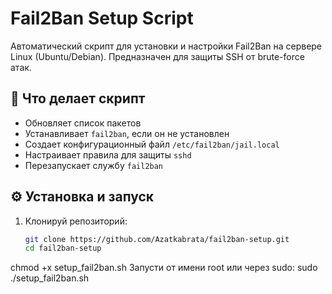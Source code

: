 # Fail2Ban Setup Script

Автоматический скрипт для установки и настройки Fail2Ban на сервере Linux (Ubuntu/Debian). Предназначен для защиты SSH от brute-force атак.

## 📜 Что делает скрипт

- Обновляет список пакетов
- Устанавливает `fail2ban`, если он не установлен
- Создает конфигурационный файл `/etc/fail2ban/jail.local`
- Настраивает правила для защиты `sshd`
- Перезапускает службу `fail2ban`

## ⚙️ Установка и запуск

1. Клонируй репозиторий:
   ```bash
   git clone https://github.com/Azatkabrata/fail2ban-setup.git
   cd fail2ban-setup

chmod +x setup_fail2ban.sh
Запусти от имени root или через sudo:
sudo ./setup_fail2ban.sh
